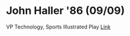 John Haller '86 (09/09)
============================

VP Technology, Sports Illustrated Play [Link](../../sessions/session2)
